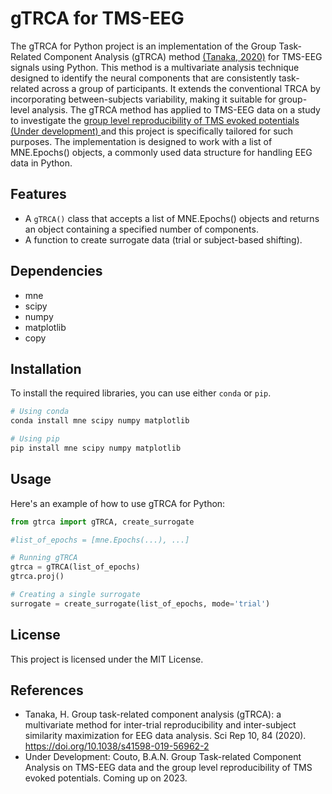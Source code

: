 # gTRCA for TMS-EEG

The gTRCA for Python project is an implementation of the Group Task-Related Component Analysis (gTRCA) method [(Tanaka, 2020)](https://www.nature.com/articles/s41598-019-56962-2) for TMS-EEG signals using Python. This method is a multivariate analysis technique designed to identify the neural components that are consistently task-related across a group of participants. It extends the conventional TRCA by incorporating between-subjects variability, making it suitable for group-level analysis. The gTRCA method has applied to TMS-EEG data on a study to investigate the [group level reproducibility of TMS evoked potentials (Under development) ](https://github.com/Boutoo/gTRCA) and this project is specifically tailored for such purposes. The implementation is designed to work with a list of MNE.Epochs() objects, a commonly used data structure for handling EEG data in Python.

## Features

- A `gTRCA()` class that accepts a list of MNE.Epochs() objects and returns an object containing a specified number of components.
- A function to create surrogate data (trial or subject-based shifting).


## Dependencies

- mne
- scipy
- numpy
- matplotlib
- copy

## Installation

To install the required libraries, you can use either `conda` or `pip`.

```bash
# Using conda
conda install mne scipy numpy matplotlib

# Using pip
pip install mne scipy numpy matplotlib
```

## Usage
Here's an example of how to use gTRCA for Python:

```python
from gtrca import gTRCA, create_surrogate

#list_of_epochs = [mne.Epochs(...), ...]

# Running gTRCA
gtrca = gTRCA(list_of_epochs)
gtrca.proj()

# Creating a single surrogate
surrogate = create_surrogate(list_of_epochs, mode='trial')
```

## License
This project is licensed under the MIT License.

## References
* Tanaka, H. Group task-related component analysis (gTRCA): a multivariate method for inter-trial reproducibility and inter-subject similarity maximization for EEG data analysis. Sci Rep 10, 84 (2020). https://doi.org/10.1038/s41598-019-56962-2
* Under Development: Couto, B.A.N. Group Task-related Component Analysis on TMS-EEG data and the group level reproducibility of TMS evoked potentials. Coming up on 2023.
